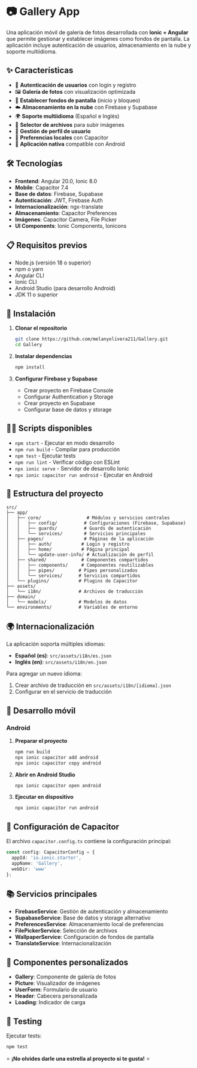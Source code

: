 # 📷 Gallery App

Una aplicación móvil de galería de fotos desarrollada con **Ionic + Angular** que permite gestionar y establecer imágenes como fondos de pantalla. La aplicación incluye autenticación de usuarios, almacenamiento en la nube y soporte multiidioma.

## ✨ Características

- 🔐 **Autenticación de usuarios** con login y registro
- 🖼️ **Galería de fotos** con visualización optimizada
- 📱 **Establecer fondos de pantalla** (inicio y bloqueo)
- ☁️ **Almacenamiento en la nube** con Firebase y Supabase
- 🌍 **Soporte multiidioma** (Español e Inglés)
- 📂 **Selector de archivos** para subir imágenes
- 👤 **Gestión de perfil de usuario**
- 💾 **Preferencias locales** con Capacitor
- 🎯 **Aplicación nativa** compatible con Android

## 🛠️ Tecnologías

- **Frontend**: Angular 20.0, Ionic 8.0
- **Mobile**: Capacitor 7.4
- **Base de datos**: Firebase, Supabase
- **Autenticación**: JWT, Firebase Auth
- **Internacionalización**: ngx-translate
- **Almacenamiento**: Capacitor Preferences
- **Imágenes**: Capacitor Camera, File Picker
- **UI Components**: Ionic Components, Ionicons

## 📋 Requisitos previos

- Node.js (versión 18 o superior)
- npm o yarn
- Angular CLI
- Ionic CLI
- Android Studio (para desarrollo Android)
- JDK 11 o superior

## 🚀 Instalación

1. **Clonar el repositorio**
   ```bash
   git clone https://github.com/melanyolivera211/Gallery.git
   cd Gallery
   ```

2. **Instalar dependencias**
   ```bash
   npm install
   ```

3. **Configurar Firebase y Supabase**
   - Crear proyecto en Firebase Console
   - Configurar Authentication y Storage
   - Crear proyecto en Supabase
   - Configurar base de datos y storage

## 🏃‍♂️ Scripts disponibles

- `npm start` - Ejecutar en modo desarrollo
- `npm run build` - Compilar para producción
- `npm test` - Ejecutar tests
- `npm run lint` - Verificar código con ESLint
- `npx ionic serve` - Servidor de desarrollo Ionic
- `npx ionic capacitor run android` - Ejecutar en Android

## 📁 Estructura del proyecto

```
src/
├── app/
│   ├── core/                 # Módulos y servicios centrales
│   │   ├── config/          # Configuraciones (Firebase, Supabase)
│   │   ├── guards/          # Guards de autenticación
│   │   └── services/        # Servicios principales
│   ├── pages/               # Páginas de la aplicación
│   │   ├── auth/           # Login y registro
│   │   ├── home/           # Página principal
│   │   └── update-user-info/ # Actualización de perfil
│   ├── shared/             # Componentes compartidos
│   │   ├── components/     # Componentes reutilizables
│   │   ├── pipes/         # Pipes personalizados
│   │   └── services/      # Servicios compartidos
│   └── plugins/           # Plugins de Capacitor
├── assets/
│   └── i18n/              # Archivos de traducción
├── domain/
│   └── models/            # Modelos de datos
└── environments/          # Variables de entorno
```

## 🌍 Internacionalización

La aplicación soporta múltiples idiomas:

- **Español (es)**: `src/assets/i18n/es.json`
- **Inglés (en)**: `src/assets/i18n/en.json`

Para agregar un nuevo idioma:
1. Crear archivo de traducción en `src/assets/i18n/[idioma].json`
2. Configurar en el servicio de traducción

## 📱 Desarrollo móvil

### Android

1. **Preparar el proyecto**
   ```bash
   npm run build
   npx ionic capacitor add android
   npx ionic capacitor copy android
   ```

2. **Abrir en Android Studio**
   ```bash
   npx ionic capacitor open android
   ```

3. **Ejecutar en dispositivo**
   ```bash
   npx ionic capacitor run android
   ```

## 🔧 Configuración de Capacitor

El archivo `capacitor.config.ts` contiene la configuración principal:

```typescript
const config: CapacitorConfig = {
  appId: 'io.ionic.starter',
  appName: 'Gallery',
  webDir: 'www'
};
```

## 📚 Servicios principales

- **FirebaseService**: Gestión de autenticación y almacenamiento
- **SupabaseService**: Base de datos y storage alternativo
- **PreferencesService**: Almacenamiento local de preferencias
- **FilePickerService**: Selección de archivos
- **WallpaperService**: Configuración de fondos de pantalla
- **TranslateService**: Internacionalización

## 🎨 Componentes personalizados

- **Gallery**: Componente de galería de fotos
- **Picture**: Visualizador de imágenes
- **UserForm**: Formulario de usuario
- **Header**: Cabecera personalizada
- **Loading**: Indicador de carga

## 🧪 Testing

Ejecutar tests:
```bash
npm test
```

⭐ **¡No olvides darle una estrella al proyecto si te gusta!** ⭐